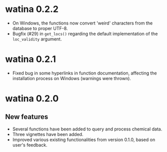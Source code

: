 # watina 0.2.2

- On Windows, the functions now convert 'weird' characters from the database to proper UTF-8.
- Bugfix (#29) in `get_locs()` regarding the default implementation of the `loc_validity` argument.

# watina 0.2.1

- Fixed bug in some hyperlinks in function documentation, 
affecting the installation process on Windows (warnings were thrown).

# watina 0.2.0

## New features

- Several functions have been added to query and process chemical data.
- Three vignettes have been added.
- Improved various existing functionalities from version 0.1.0, based on user's feedback.



